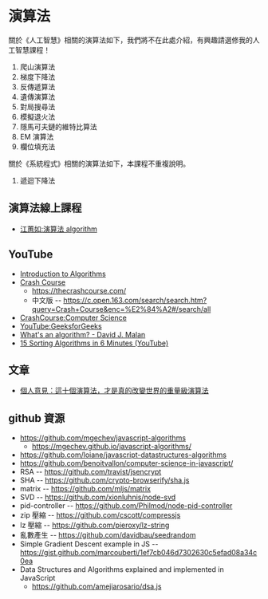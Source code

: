 # 演算法

關於《人工智慧》相關的演算法如下，我們將不在此處介紹，有興趣請選修我的人工智慧課程！

1. 爬山演算法
2. 梯度下降法
3. 反傳遞算法
4. 遺傳演算法
5. 對局搜尋法
6. 模擬退火法
7. 隱馬可夫鏈的維特比算法
8. EM 演算法
9. 欄位填充法

關於《系統程式》相關的演算法如下，本課程不重複說明。

1. 遞迴下降法



## 演算法線上課程

* [江蕙如:演算法 algorithm](https://hiskio.com/course/127)

## YouTube

* [Introduction to Algorithms](https://www.youtube.com/playlist?list=PLAwxTw4SYaPk0SXKi0ARnhK5zhZcA4yDU)
* [Crash Course](https://zh.wikipedia.org/wiki/Crash_Course)
  * https://thecrashcourse.com/
  * 中文版 -- https://c.open.163.com/search/search.htm?query=Crash+Course&enc=%E2%84%A2#/search/all
* [CrashCourse:Computer Science](https://www.youtube.com/playlist?list=PL8dPuuaLjXtNlUrzyH5r6jN9ulIgZBpdo)
* [YouTube:GeeksforGeeks](https://www.youtube.com/channel/UC0RhatS1pyxInC00YKjjBqQ)
* [What's an algorithm? - David J. Malan](https://www.youtube.com/watch?v=6hfOvs8pY1k)
* [15 Sorting Algorithms in 6 Minutes (YouTube)](https://www.youtube.com/watch?v=kPRA0W1kECg)

## 文章

* [個人意見：這十個演算法，才是真的改變世界的重量級演算法](https://buzzorange.com/techorange/2015/05/12/the-real-10-algorithms-that-dominate-our-world/)

## github 資源

* https://github.com/mgechev/javascript-algorithms
  * https://mgechev.github.io/javascript-algorithms/
* https://github.com/loiane/javascript-datastructures-algorithms
* https://github.com/benoitvallon/computer-science-in-javascript/
* RSA -- https://github.com/travist/jsencrypt
* SHA -- https://github.com/crypto-browserify/sha.js
* matrix -- https://github.com/mljs/matrix
* SVD -- https://github.com/xionluhnis/node-svd
* pid-controller -- https://github.com/Philmod/node-pid-controller
* zip 壓縮 -- https://github.com/cscott/compressjs
* lz 壓縮 -- https://github.com/pieroxy/lz-string
* 亂數產生 -- https://github.com/davidbau/seedrandom
* Simple Gradient Descent example in JS -- https://gist.github.com/marcouberti/1ef7cb046d7302630c5efad08a34c0ea
* Data Structures and Algorithms explained and implemented in JavaScript
    * https://github.com/amejiarosario/dsa.js
